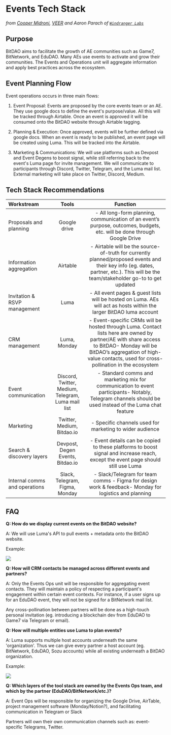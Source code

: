 # Events Tech Stack

_from [Cooper Midroni](https://twitter.com/midroni), [VEER](https://twitter.com/0xVEER) and Aaron Parach of_ [_`Windranger Labs`_](https://windranger.io/)

## Purpose

BitDAO aims to facilitate the growth of AE communities such as Game7, BitNetwork, and EduDAO. Many AEs use events to activate and grow their communities. The Events and Operations unit will aggregate information and apply best practices across the ecosystem.

## Event Planning Flow

Event operations occurs in three main flows:

1.  Event Proposal: Events are proposed by the core events team or an AE. They use google docs to define the event's purpose/value. All this will be tracked through Airtable. Once an event is approved it will be consumed onto the BitDAO website through Airtable tagging.

2.  Planning & Execution: Once approved, events will be further defined via google docs. When an event is ready to be published, an event page will be created using Luma. This will be tracked into the Airtable.

3.  Marketing & Communications: We will use platforms such as Devpost and Event Degens to boost signal, while still referring back to the event's Luma page for invite management. We will communicate to participants through Discord, Twitter, Telegram, and the Luma mail list. External marketing will take place on Twitter, Discord, Medium.

## Tech Stack Recommendations

| Workstream                    |                       Tools                        |                                                                                                              Function                                                                                                              |
| :---------------------------- | :------------------------------------------------: | :--------------------------------------------------------------------------------------------------------------------------------------------------------------------------------------------------------------------------------: |
| Proposals and planning        |                    Google drive                    |                                                      - All long-form planning, communication of an event’s purpose, outcomes, budgets, etc. will be done through Google Drive                                                      |
| Information aggregation       |                      Airtable                      |                         - Airtable will be the source-of-truth for currently planned/proposed events and their key info (eg. dates, partner, etc.). This will be the team/stakeholder go-to to get updated                         |
| Invitation & RSVP management  |                        Luma                        |                                                        - All event pages & guest lists will be hosted on Luma. AEs will act as hosts within the larger BitDAO luma account                                                         |
| CRM management                |                    Luma, Monday                    | - Event-specific CRMs will be hosted through Luma. Contact lists here are owned by partner/AE with share access to BitDAO- Monday will be BitDAO’s aggregation of high-value contacts, used for cross-pollination in the ecosystem |
| Event communication           | Discord, Twitter, Medium, Telegram, Luma mail list |                                       - Standard comms and marketing mix for communication to event participants- Notably, Telegram channels should be used instead of the Luma chat feature                                       |
| Marketing                     |             Twitter, Medium, Bitdao.io             |                                                                                      - Specific channels used for marketing to wider audience                                                                                      |
| Search & discovery layers     |          Devpost, Degen Events, Bitdao.io          |                                                  - Event details can be copied to these platforms to boost signal and increase reach, except the event page should still use Luma                                                  |
| Internal comms and operations |           Slack, Telegram, Figma, Monday           |                                                               - Slack/Telegram for team comms - Figma for design work & feedback- Monday for logistics and planning                                                                |

## FAQ

**Q: How do we display current events on the BitDAO website?**

A: We will use Luma's API to pull events + metadata onto the BitDAO website.

Example:

![](https://lh5.googleusercontent.com/HNKnwZwHhWfHU6AAChS5ML7NPqOLDRrimHINMgVK-ieKyD3ErTOP84M_v7uC-Jj858inP75u60pv6Y7GeFYpEb1AERM7veqJxSWpYwyfThilGyaLF3imhbnhRuGmsF4o0cyLpxGuJ8l7apnIB8XZYXyM2crb0_2jx_cYKrWqBhlNKjU-h2z4A_Ybrw)

**Q: How will CRM contacts be managed across different events and partners?**

A: Only the Events Ops unit will be responsible for aggregating event contacts. They will maintain a policy of respecting a participant's engagement within certain event contexts. For instance, if a user signs up for an EduDAO event, they will not be signed for a BitNetwork mail list.

Any cross-pollination between partners will be done as a high-touch personal invitation (eg. introducing a blockchain dev from EduDAO to Game7 via Telegram or email).

**Q: How will multiple entities use Luma to plan events?**

A: Luma supports multiple host accounts underneath the same 'organization'. Thus we can give every partner a host account (eg. BitNetwork, EduDAO, Sozu accounts) while all existing underneath a BitDAO organization.

Example:

![](https://lh6.googleusercontent.com/dzt_yV431Hp7qFgVqGJCAYtBNrzhBFkI7YkFmQFWputeM-M6eKbn0qHf4c7mXTW3HugSuD7OPVByk7s2h0BRXP0EuFiwiQDz2c6JWrfmWvy0Y4nxmyNfCT3FbnBoW0a3YTJ28PrbPPrLckqzxXciRtIYMCgV2ybT0dkaq61Az3xmPXLZPTb7Cxi-kg)

**Q: Which layers of the tool stack are owned by the Events Ops team, and which by the partner (EduDAO/BitNetwork/etc.)?**

A: Event Ops will be responsible for organizing the Google Drive, AirTable, project management software (Monday/Notion?), and facilitating communication in Telegram or Slack

Partners will own their own communication channels such as: event-specific Telegrams, Twitter.
